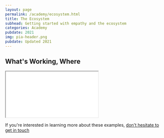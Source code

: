 ```yaml
---
layout: page
permalink: /academy/ecosystem.html
title: The Ecosystem
subhead: Getting started with empathy and the ecosystem 
categories: Academy
pubdate: 2021
img: pia-header.png
pubdate: Updated 2021
---
```

## What's Working, Where

<div class="container-iframe">
  <iframe class="responsive-iframe" src="/decks/Ecosystem.pdf"></iframe>
</div>

If you're interested in learning more about these examples, <a href="mailto:abhi.nemani@gmail.com">don't hesitate to get in touch</a>
	

